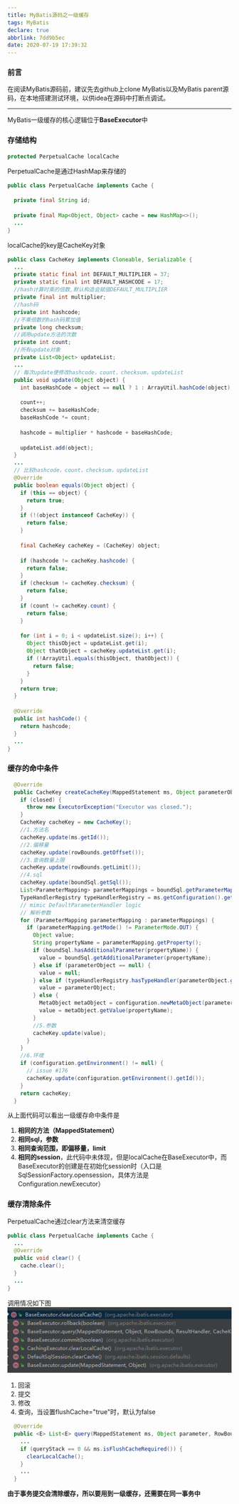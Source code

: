 ```yaml
---
title: MyBatis源码之一级缓存
tags: MyBatis
declare: true
abbrlink: 7dd9b5ec
date: 2020-07-19 17:39:32
---
```

### 前言
在阅读MyBatis源码前，建议先去github上clone MyBatis以及MyBatis parent源码，在本地搭建测试环境，以供idea在源码中打断点调试。

---
MyBatis一级缓存的核心逻辑位于**BaseExecutor**中

### 存储结构
```java
protected PerpetualCache localCache
```
PerpetualCache是通过HashMap来存储的
```java
public class PerpetualCache implements Cache {

  private final String id;

  private final Map<Object, Object> cache = new HashMap<>();
  ...
}
```
<!--more-->

localCache的key是CacheKey对象
```java
public class CacheKey implements Cloneable, Serializable {
  ...
  private static final int DEFAULT_MULTIPLIER = 37;
  private static final int DEFAULT_HASHCODE = 17;
  //hash计算时乘的倍数,默认构造会赋值DEFAULT_MULTIPLIER
  private final int multiplier; 
  //hash码
  private int hashcode; 
  //不乘倍数的hash码累加值
  private long checksum;
  //调用update方法的次数
  private int count;
  //所有update对象
  private List<Object> updateList;
  ...
  // 每次update便修改hashcode，count，checksum，updateList
  public void update(Object object) {
    int baseHashCode = object == null ? 1 : ArrayUtil.hashCode(object);

    count++;
    checksum += baseHashCode;
    baseHashCode *= count;

    hashcode = multiplier * hashcode + baseHashCode;

    updateList.add(object);
  }
  ...
  // 比较hashcode，count，checksum，updateList
  @Override
  public boolean equals(Object object) {
    if (this == object) {
      return true;
    }
    if (!(object instanceof CacheKey)) {
      return false;
    }

    final CacheKey cacheKey = (CacheKey) object;

    if (hashcode != cacheKey.hashcode) {
      return false;
    }
    if (checksum != cacheKey.checksum) {
      return false;
    }
    if (count != cacheKey.count) {
      return false;
    }

    for (int i = 0; i < updateList.size(); i++) {
      Object thisObject = updateList.get(i);
      Object thatObject = cacheKey.updateList.get(i);
      if (!ArrayUtil.equals(thisObject, thatObject)) {
        return false;
      }
    }
    return true;
  }

  @Override
  public int hashCode() {
    return hashcode;
  }
  ...
}
```

### 缓存的命中条件
```java
  @Override
  public CacheKey createCacheKey(MappedStatement ms, Object parameterObject, RowBounds rowBounds, BoundSql boundSql) {
    if (closed) {
      throw new ExecutorException("Executor was closed.");
    }
    CacheKey cacheKey = new CacheKey();
    //1.方法名
    cacheKey.update(ms.getId());
    //2.偏移量
    cacheKey.update(rowBounds.getOffset());
    //3.查询数量上限
    cacheKey.update(rowBounds.getLimit());
    //4.sql
    cacheKey.update(boundSql.getSql());
    List<ParameterMapping> parameterMappings = boundSql.getParameterMappings();
    TypeHandlerRegistry typeHandlerRegistry = ms.getConfiguration().getTypeHandlerRegistry();
    // mimic DefaultParameterHandler logic
    // 解析参数
    for (ParameterMapping parameterMapping : parameterMappings) {
      if (parameterMapping.getMode() != ParameterMode.OUT) {
        Object value;
        String propertyName = parameterMapping.getProperty();
        if (boundSql.hasAdditionalParameter(propertyName)) {
          value = boundSql.getAdditionalParameter(propertyName);
        } else if (parameterObject == null) {
          value = null;
        } else if (typeHandlerRegistry.hasTypeHandler(parameterObject.getClass())) {
          value = parameterObject;
        } else {
          MetaObject metaObject = configuration.newMetaObject(parameterObject);
          value = metaObject.getValue(propertyName);
        }
        //5.参数
        cacheKey.update(value);
      }
    }
    //6.环境
    if (configuration.getEnvironment() != null) {
      // issue #176
      cacheKey.update(configuration.getEnvironment().getId());
    }
    return cacheKey;
  }
```
从上面代码可以看出一级缓存命中条件是
1. **相同的方法（MappedStatement）**
2. **相同sql，参数**
3. **相同查询范围，即偏移量，limit**
4. **相同的session**，此代码中未体现，但是localCache在BaseExecutor中，而BaseExecutor的创建是在初始化session时（入口是SqlSessionFactory.opensession，具体方法是Configuration.newExecutor）

### 缓存清除条件
PerpetualCache通过clear方法来清空缓存
```java
public class PerpetualCache implements Cache {
  ...
  @Override
  public void clear() {
    cache.clear();
  }
  ...
}
```
调用情况如下图
![avatar](/images/mybatis/first_cache_clear.png)
1. 回滚
2. 提交
3. 修改
4. 查询，当设置flushCache="true"时，默认为false
```java
  @Override
  public <E> List<E> query(MappedStatement ms, Object parameter, RowBounds rowBounds, ResultHandler resultHandler, CacheKey key, BoundSql boundSql) throws SQLException {
    ...
    if (queryStack == 0 && ms.isFlushCacheRequired()) {
      clearLocalCache();
    }
    ...
  }
```
**由于事务提交会清除缓存，所以要用到一级缓存，还需要在同一事务中**
